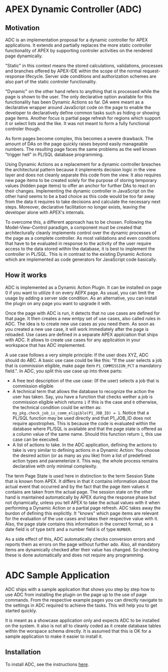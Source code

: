 # APEX Dynamic Controller (ADC)

## Motivation

ADC is an implementation proposal for a dynamic controller for APEX applications. It extends and partially replaces the more static controller functionality of APEX by supporting controler activities on the rendered page dynamically.

"Static" in this context means the stored calculations, validations, processes and branches offered by APEX-IDE within the scope of the normal request-response lifecycle. Server side conditions and authorization schemes are also part of the static controler functionality.

"Dynamic" on the other hand refers to anything that is processed while the page is shown to the user. The only declarative option available for this functionality has been Dynamic Actions so far. DA were meant as a declarative wrapper around JavaScript code on the page to enable the developer to declaratively define common tasks such as hiding or showing page items. Another focus is partial page refresh for regions which support it or select lists and the like. It was not meant to form a fully functional controler though.

As form pages become complex, this becomes a severe drawback. The amount of DAs on the page quickly raises beyond easily manageable numbers. The resulting page faces the same problems as the well known "trigger hell" in PL/SQL database programming.

Using Dynamic Actions as a replacement for a dynamic controller breaches the architectural pattern because it implements decision logic in the view layer and does not cleanly separate this code from the view. It also requires new page items to be created solely for the purpose of storing temporary values (hidden page items) to offer an anchor for further DAs to react on their changes. Implementing the dynamic controller in JavaScript on the other hand seems to be a bad choice as this code would be too far away from the data it requires to take decisions and calculate the necessary next steps. Moreover, declarative facilitation no longer exists, leaving the developer alone with APEX's internals.

To overcome this, a different approach has to be chosen. Following the Model-View-Control paradigm, a component must be created that architecturally cleanly implements control over the dynamic processes of the page as a complete controller. As most validations and even conditions that have to be evaluated in response to the activity of the user require access to the data stored within the database, it is best to implement the controller in PL/SQL. This is in contrast to the existing Dynamic Actions which are implemented as code generators for JavaScript code basically.

## How it works

ADC is implemented as a Dynamic Action Plugin. It can be installed on page 0 if you want to utilize it on every AEPX page. As usual, you can limit the usage by adding a server side condition. As an alternative, you can install the plugin on any page you want to upgrade it with.

Once the page with ADC is run, it detects that no use cases are defined for that page. It then creates a new emtpy set of use cases, also called rules in ADC. The idea is to create new use cases as you need them. As soon as you created a new use case, it will work immediately after the page is reloaded. Use cases are defined in a separate APEX applciation that ships with ADC. It allows to create use cases for any application in your workspace that has ADC implemented.

A use case follows a very simple principle: If the user does XYZ, ADC should do ABC. A basic use case could be like this: "If the user selects a job that is commission eligible, make page item `P1_COMMISSION_PCT` a mandatory field.". In ADC, you split this use case up into three parts:

- A free text description of the use case: (If the user) selects a job that is commission eligible
- A technical term that allows the database to recognize the action the user has taken. Say, you have a function that checks wether a job is commission eligible which returns `1` if this is the case and `0` otherwise, the technical condition could be written as: `my_pkg.check_job_is_comm_eligible(P1_JOB_ID) = 1`.
Notice that a PL/SQL function may be used directly and that P1_JOB_ID does not require apostrophes. This is because the code is evaluated within the database where PL/SQL is available and that the page state is offered as a column value of the same name. Should this function return `1`, this use case can be executed.
- A list of actions to take. In the ADC application, defining the actions to take is very similar to defining actions in a Dynamic Action: You choose the desired action (or as many as you like) from a list of predefined action types and parameterize it. This way, the whole process remains declarative with only minimal complexity.

The term Page State is used here in distinction to the term Session State that is known from APEX. It differs in that it contains information about the actual event that occurred and by the fact that the page item values it contains are taken from the actual page. The session state on the other hand is maintained automatically by APEX during the response phase but not dynamically, unless you tell APEX to take the actual values with it when performing a Dynamic Action or a partial page refresh. ADC takes away the burdon of defining this explicitly. It "knows" which page items are relevant for the evaluation of the use cases and takes their respective value with it. Also, the page state contains this information in the correct format, so a date field is of type `DATE` and a number field is of type `NUMBER`.

As a side effect of this, ADC automatically checks conversion errors and reports them as errors on the page without further ado. Also, all mandatory items are dynamically checked after their value has changed. So checking these is done automatically and does not require any programming.

# ADC Sample Application

ADC ships with a sample application that shows you step by step how to use ADC from installing the plugin on the page up to the use of page commands. From the respective example pages you can directly navigate to the settings in ADC required to achieve the tasks. This will help you to get started quickly.

It is meant as a showcase application only and expects ADC to be installed on the system. It also is not all to cleanly coded as it create database tables within the worspace schema directly. It is assumed that this is OK for a sample application to make it easier to install it.

## Installation

To install ADC, see the instructions [here](https://github.com/j-sieben/ADC/blob/main/DOC/Installation.md).

